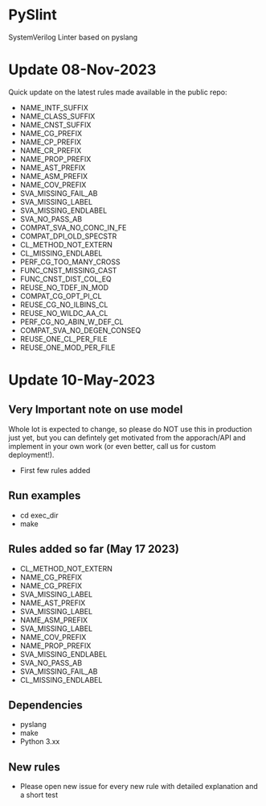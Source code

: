 # PySlint
SystemVerilog Linter based on pyslang

# Update 08-Nov-2023
Quick update on the latest rules made available in the public repo:

 * NAME_INTF_SUFFIX
 * NAME_CLASS_SUFFIX
 * NAME_CNST_SUFFIX
 * NAME_CG_PREFIX
 * NAME_CP_PREFIX
 * NAME_CR_PREFIX
 * NAME_PROP_PREFIX
 * NAME_AST_PREFIX
 * NAME_ASM_PREFIX
 * NAME_COV_PREFIX
 * SVA_MISSING_FAIL_AB
 * SVA_MISSING_LABEL
 * SVA_MISSING_ENDLABEL
 * SVA_NO_PASS_AB
 * COMPAT_SVA_NO_CONC_IN_FE
 * COMPAT_DPI_OLD_SPECSTR
 * CL_METHOD_NOT_EXTERN
 * CL_MISSING_ENDLABEL
 * PERF_CG_TOO_MANY_CROSS
 * FUNC_CNST_MISSING_CAST
 * FUNC_CNST_DIST_COL_EQ
 * REUSE_NO_TDEF_IN_MOD
 * COMPAT_CG_OPT_PI_CL
 * REUSE_CG_NO_ILBINS_CL
 * REUSE_NO_WILDC_AA_CL
 * PERF_CG_NO_ABIN_W_DEF_CL
 * COMPAT_SVA_NO_DEGEN_CONSEQ
 * REUSE_ONE_CL_PER_FILE
 * REUSE_ONE_MOD_PER_FILE


# Update 10-May-2023

## Very Important note on use model
Whole lot is expected to change, so please do NOT use this in production just yet, but you can defintely get motivated from the apporach/API and implement in your own work (or even better, call us for custom deployment!).

* First few rules added

## Run examples
* cd exec_dir
* make

## Rules added so far (May 17 2023)
* CL_METHOD_NOT_EXTERN
* NAME_CG_PREFIX
* NAME_CG_PREFIX
* SVA_MISSING_LABEL
* NAME_AST_PREFIX
* SVA_MISSING_LABEL
* NAME_ASM_PREFIX
* SVA_MISSING_LABEL
* NAME_COV_PREFIX
* NAME_PROP_PREFIX
* SVA_MISSING_ENDLABEL
* SVA_NO_PASS_AB
* SVA_MISSING_FAIL_AB
* CL_MISSING_ENDLABEL

## Dependencies
* pyslang
* make
* Python 3.xx

## New rules
* Please open new issue for every new rule with detailed explanation and a short test

